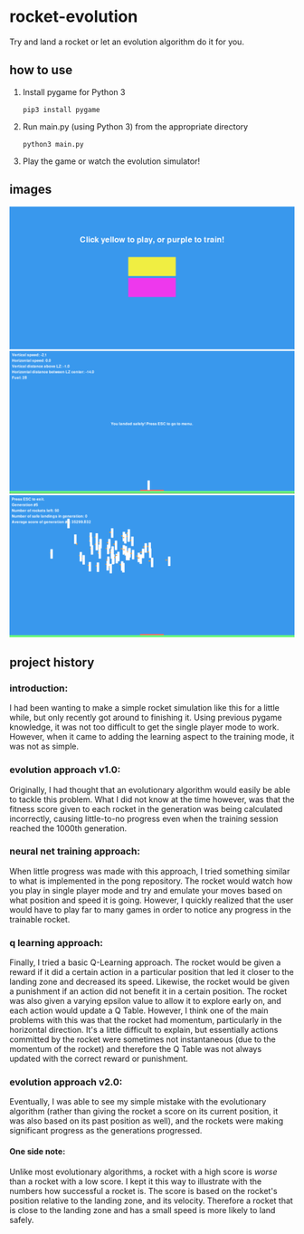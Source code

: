 # rocket-evolution
Try and land a rocket or let an evolution algorithm do it for you.

## how to use
1. Install pygame for Python 3

   ```
   pip3 install pygame
   ```
   
2. Run main.py (using Python 3) from the appropriate directory

   ```
   python3 main.py
   ```

3. Play the game or watch the evolution simulator!

## images

![Menu](/rocket-project/resources/menu.png?raw=true "The Menu")
![Single Player](/rocket-project/resources/singleplayer.png?raw=true "Single Player Mode")
![Training](/rocket-project/resources/generations.png?raw=true "Training Mode")

## project history
### introduction:
I had been wanting to make a simple rocket simulation like this for a little while, but only recently got around to finishing it. Using previous pygame knowledge, it was not too difficult to get the single player mode to work. However, when it came to adding the learning aspect to the training mode, it was not as simple.

### evolution approach v1.0:
Originally, I had thought that an evolutionary algorithm would easily be able to tackle this problem. What I did not know at the time however, was that the fitness score given to each rocket in the generation was being calculated incorrectly, causing little-to-no progress even when the training session reached the 1000th generation.

### neural net training approach:
When little progress was made with this approach, I tried something similar to what is implemented in the pong repository. The rocket would watch how you play in single player mode and try and emulate your moves based on what position and speed it is going. However, I quickly realized that the user would have to play far to many games in order to notice any progress in the trainable rocket.

### q learning approach:
Finally, I tried a basic Q-Learning approach. The rocket would be given a reward if it did a certain action in a particular position that led it closer to the landing zone and decreased its speed. Likewise, the rocket would be given a punishment if an action did not benefit it in a certain position. The rocket was also given a varying epsilon value to allow it to explore early on, and each action would update a Q Table. However, I think one of the main problems with this was that the rocket had momentum, particularly in the horizontal direction. It's a little difficult to explain, but essentially actions committed by the rocket were sometimes not instantaneous (due to the momentum of the rocket) and therefore the Q Table was not always updated with the correct reward or punishment.

### evolution approach v2.0:
Eventually, I was able to see my simple mistake with the evolutionary algorithm (rather than giving the rocket a score on its current position, it was also based on its past position as well), and the rockets were making significant progress as the generations progressed.
#### One side note:
Unlike most evolutionary algorithms, a rocket with a high score is _worse_ than a rocket with a low score. I kept it this way to illustrate with the numbers how successful a rocket is. The score is based on the rocket's position relative to the landing zone, and its velocity. Therefore a rocket that is close to the landing zone and has a small speed is more likely to land safely.






